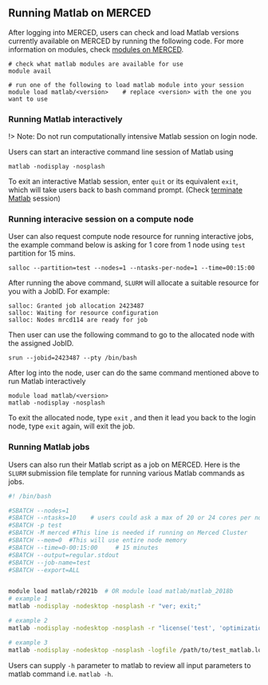 ## Running Matlab on MERCED <!-- {docsify-ignore} -->
After logging into MERCED, users can check and load Matlab versions currently available on MERCED by running the following code. For more information on modules, check [modules on MERCED](modules.md).
```
# check what matlab modules are available for use
module avail

# run one of the following to load matlab module into your session
module load matlab/<version>    # replace <version> with the one you want to use
```
### Running Matlab interactively<!-- {docsify-ignore} -->
!> Note: Do not run computationally intensive Matlab session on login node.

Users can start an interactive command line session of Matlab using
```
matlab -nodisplay -nosplash
```

To exit an interactive Matlab session, enter `quit` or its equivalent `exit`, which will take users back to bash command prompt. (Check [terminate Matlab](https://www.mathworks.com/help/matlab/ref/quit.html) session)

### Running interacive session on a compute node<!-- {docsify-ignore} -->

User can also request compute node resource for running interactive jobs, the example command below is asking for 1 core from 1 node using `test` partition for 15 mins. 
```
salloc --partition=test --nodes=1 --ntasks-per-node=1 --time=00:15:00
```
After running the above command, `SLURM` will allocate a suitable resource for you with a JobID. For example:
```
salloc: Granted job allocation 2423487
salloc: Waiting for resource configuration
salloc: Nodes mrcd114 are ready for job
```

Then user can use the following command to go to the allocated node with the assigned JobID.
```
srun --jobid=2423487 --pty /bin/bash
```
After log into the node, user can do the same command mentioned above to run Matlab interactively
```
module load matlab/<version>
matlab -nodisplay -nosplash
```
To exit the allocated node, type `exit` , and then it lead you back to the login node, type `exit` again, will exit the job.

### Running Matlab jobs<!-- {docsify-ignore} -->

Users can also run their Matlab script as a job on MERCED. Here is the `SLURM` submission file template for running various Matlab commands as jobs.

```bash
#! /bin/bash

#SBATCH --nodes=1
#SBATCH --ntasks=10    # users could ask a max of 20 or 24 cores per node depending on MERCED hardware configuration
#SBATCH -p test 
#SBATCH -M merced #This line is needed if running on Merced Cluster
#SBATCH --mem=0  #This will use entire node memory
#SBATCH --time=0-00:15:00     # 15 minutes
#SBATCH --output=regular.stdout
#SBATCH --job-name=test
#SBATCH --export=ALL


module load matlab/r2021b  # OR module load matlab/matlab_2018b
# example 1
matlab -nodisplay -nodesktop -nosplash -r "ver; exit;"

# example 2
matlab -nodisplay -nodesktop -nosplash -r "license('test', 'optimization_toolbox'); exit;"

# example 3
matlab -nodisplay -nodesktop -nosplash -logfile /path/to/test_matlab.log < test_matlab.m
```

Users can supply `-h` parameter to matlab to review all input parameters to matlab command i.e. `matlab -h`.

